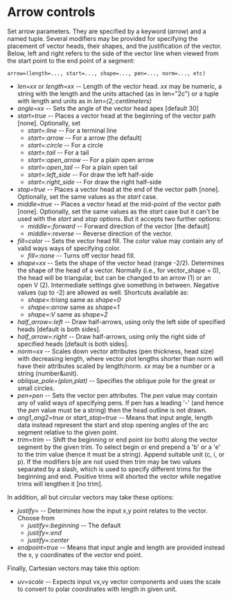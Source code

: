# Arrow controls

Set arrow parameters. They are specified by a keyword (*arrow*) and a named tuple.
Several modifiers may be provided for specifying the placement of vector heads, their shapes, and the
justification of the vector. Below, left and right refers to the side of the vector line when viewed from
the start point to the end point of a segment:

    arrow=(length=..., start=..., shape=..., pen=..., norm=..., etc)

- *len=xx* or *length=xx* -- Length of the vector head. *xx* may be numeric, a string with the length and the
   units attached (as in len="2c") or a tuple with length and units as in *len=(2,:centimeters)*
- *angle=xx* -- Sets the angle of the vector head apex [default 30]
- *start=true* -- Places a vector head at the beginning of the vector path [none]. Optionally, set
  - *start=:line* -- For a terminal line
  - *start=:arrow* -- For a arrow (the default)
  - *start=:circle* -- For a circle
  - *start=:tail* -- For a tail
  - *start=:open_arrow* -- For a plain open arrow
  - *start=:open_tail* -- For a plain open tail
  - *start=:left_side* -- For draw the left half-side
  - *start=:right_side* -- For draw the right half-side
- *stop=true* -- Places a vector head at the end of the vector path [none]. Optionally, set the same values
   as the *start* case.
- *middle=true* -- Places a vector head at the mid-point of the vector path [none]. Optionally, set the same
   values as the *start* case but it can't be used with the *start* and *stop* options. But it accepts two
   further options:
  - *middle=:forward* -- Forward direction of the vector [the default]
  - *middle=:reverse* -- Reverse direction of the vector.
- *fill=color* -- Sets the vector head fill. The *color* value may contain any of valid ways ways of
   specifying color.
  - *fill=:none* -- Turns off vector head fill.
- *shape=xx* -- Sets the shape of the vector head (range -2/2). Determines the shape of the head of a vector.
   Normally (i.e., for vector_shape = 0), the head will be triangular, but can be changed to an arrow (1) or
   an open V (2). Intermediate settings give something in between. Negative values (up to -2) are allowed as
   well. Shortcuts available as:
  - *shape=:triang*     same as *shape=0*
  - *shape=:arrow*      same as *shape=1*
  - *shape=:V*          same as *shape=2*
- *half_arrow=:left*  -- Draw half-arrows, using only the left side of specified heads [default is both sides].
- *half_arrow=:right* -- Draw half-arrows, using only the right side of specified heads [default is both sides].
- *norm=xx* -- Scales down vector attributes (pen thickness, head size) with decreasing length, where vector
   plot lengths shorter than norm will have their attributes scaled by length/norm. *xx* may be a number or a
   string (number&unit).
- *oblique_pole=(plon,plat)* -- Specifies the oblique pole for the great or small circles.
- *pen=pen* -- Sets the vector pen attributes. The *pen* value may contain any of valid ways of specifying pens.
   If pen has a leading '-' (and hence the *pen* value must be a string) then the head outline is not drawn.
- *ang1_ang2=true* or *start_stop=true* -- Means that input angle, length data instead represent the start and
   stop opening angles of the arc segment relative to the given point.
- *trim=trim*  -- Shift the beginning or end point (or both) along the vector segment by the given trim. To
   select begin or end prepend a 'b' or a 'e' to the *trim* value (hence it must be a string). Append suitable
   unit (c, i, or p). If the modifiers b|e are not used then trim may be two values separated by a slash, which
   is used to specify different trims for the beginning and end. Positive trims will shorted the vector while
   negative trims will lengthen it [no trim].

In addition, all but circular vectors may take these options:

- *justify=* -- Determines how the input x,y point relates to the vector. Choose from
  - *justify=:beginning*          -- The default
  - *justify=:end*
  - *justify=:center*
- *endpoint=true* -- Means that input angle and length are provided instead the x, y coordinates of the
   vector end point.

Finally, Cartesian vectors may take this option:

- *uv=scale* -- Expects input vx,vy vector components and uses the scale to convert to polar coordinates with
   length in given unit.
